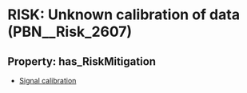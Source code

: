 # RISK: __Unknown calibration of data__ (PBN__Risk_2607)

## Property: has_RiskMitigation

* [Signal calibration](PBN__Mitigation_514)

